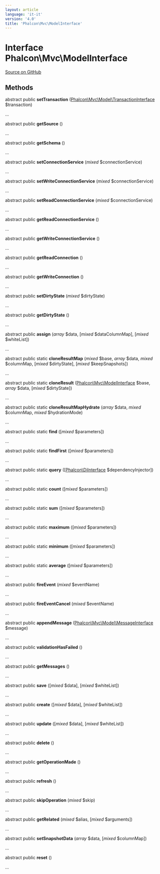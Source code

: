 ```yaml
---
layout: article
language: 'it-it'
version: '4.0'
title: 'Phalcon\Mvc\ModelInterface'
---
```

# Interface **Phalcon\Mvc\ModelInterface**

<a href="https://github.com/phalcon/cphalcon/tree/v4.0.0/phalcon/mvc/modelinterface.zep" class="btn btn-default btn-sm">Source on GitHub</a>

## Methods

abstract public **setTransaction** ([Phalcon\Mvc\Model\TransactionInterface](Phalcon_Mvc_Model_TransactionInterface) $transaction)

...

abstract public **getSource** ()

...

abstract public **getSchema** ()

...

abstract public **setConnectionService** (*mixed* $connectionService)

...

abstract public **setWriteConnectionService** (*mixed* $connectionService)

...

abstract public **setReadConnectionService** (*mixed* $connectionService)

...

abstract public **getReadConnectionService** ()

...

abstract public **getWriteConnectionService** ()

...

abstract public **getReadConnection** ()

...

abstract public **getWriteConnection** ()

...

abstract public **setDirtyState** (*mixed* $dirtyState)

...

abstract public **getDirtyState** ()

...

abstract public **assign** (*array* $data, [*mixed* $dataColumnMap], [*mixed* $whiteList])

...

abstract public static **cloneResultMap** (*mixed* $base, *array* $data, *mixed* $columnMap, [*mixed* $dirtyState], [*mixed* $keepSnapshots])

...

abstract public static **cloneResult** ([Phalcon\Mvc\ModelInterface](Phalcon_Mvc_ModelInterface) $base, *array* $data, [*mixed* $dirtyState])

...

abstract public static **cloneResultMapHydrate** (*array* $data, *mixed* $columnMap, *mixed* $hydrationMode)

...

abstract public static **find** ([*mixed* $parameters])

...

abstract public static **findFirst** ([*mixed* $parameters])

...

abstract public static **query** ([[Phalcon\DiInterface](Phalcon_DiInterface) $dependencyInjector])

...

abstract public static **count** ([*mixed* $parameters])

...

abstract public static **sum** ([*mixed* $parameters])

...

abstract public static **maximum** ([*mixed* $parameters])

...

abstract public static **minimum** ([*mixed* $parameters])

...

abstract public static **average** ([*mixed* $parameters])

...

abstract public **fireEvent** (*mixed* $eventName)

...

abstract public **fireEventCancel** (*mixed* $eventName)

...

abstract public **appendMessage** ([Phalcon\Mvc\Model\MessageInterface](Phalcon_Mvc_Model_MessageInterface) $message)

...

abstract public **validationHasFailed** ()

...

abstract public **getMessages** ()

...

abstract public **save** ([*mixed* $data], [*mixed* $whiteList])

...

abstract public **create** ([*mixed* $data], [*mixed* $whiteList])

...

abstract public **update** ([*mixed* $data], [*mixed* $whiteList])

...

abstract public **delete** ()

...

abstract public **getOperationMade** ()

...

abstract public **refresh** ()

...

abstract public **skipOperation** (*mixed* $skip)

...

abstract public **getRelated** (*mixed* $alias, [*mixed* $arguments])

...

abstract public **setSnapshotData** (*array* $data, [*mixed* $columnMap])

...

abstract public **reset** ()

...